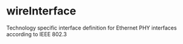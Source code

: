 # wireInterface
Technology specific interface definition for Ethernet PHY interfaces according to IEEE 802.3
